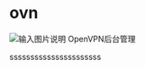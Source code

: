# ovn
![输入图片说明](https://images.gitee.com/uploads/images/2020/0708/141917_28567bb8_789940.png "Screenshot from 2020-07-08 14-18-47.png")
OpenVPN后台管理

ssssssssssssssssssssss
